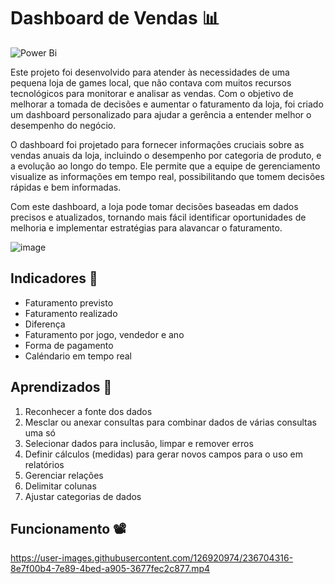 # Dashboard de Vendas 📊

![Power Bi](https://img.shields.io/badge/power_bi-F2C811?style=for-the-badge&logo=powerbi&logoColor=black)


Este projeto foi desenvolvido para atender às necessidades de uma pequena loja de games local, que não contava com muitos recursos tecnológicos para monitorar e analisar as vendas. Com o objetivo de melhorar a tomada de decisões e aumentar o faturamento da loja, foi criado um dashboard personalizado para ajudar a gerência a entender melhor o desempenho do negócio.

O dashboard foi projetado para fornecer informações cruciais sobre as vendas anuais da loja, incluindo o desempenho por categoria de produto, e a evolução ao longo do tempo. Ele permite que a equipe de gerenciamento visualize as informações em tempo real, possibilitando que tomem decisões rápidas e bem informadas.

Com este dashboard, a loja pode tomar decisões baseadas em dados precisos e atualizados, tornando mais fácil identificar oportunidades de melhoria e implementar estratégias para alavancar o faturamento.

![image](https://user-images.githubusercontent.com/126920974/236702996-01aa3cf9-da4a-4a6e-baf0-d8ea7f85f035.png)
## Indicadores 📍

- Faturamento previsto
- Faturamento realizado
- Diferença
- Faturamento por jogo, vendedor e ano
- Forma de pagamento
- Caléndario em tempo real


## Aprendizados 📕

1. Reconhecer a fonte dos dados
2. Mesclar ou anexar consultas para combinar dados de várias consultas uma só
3. Selecionar dados para inclusão, limpar e remover erros
4. Definir cálculos (medidas) para gerar novos campos para o uso em relatórios
5. Gerenciar relações
6. Delimitar colunas
7. Ajustar categorias de dados

## Funcionamento 📽


https://user-images.githubusercontent.com/126920974/236704316-8e7f00b4-7e89-4bed-a905-3677fec2c877.mp4


